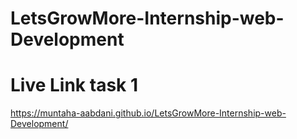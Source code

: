 # LetsGrowMore-Internship-web-Development  
# Live Link task 1
https://muntaha-aabdani.github.io/LetsGrowMore-Internship-web-Development/
